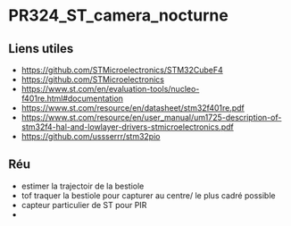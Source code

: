 # PR324_ST_camera_nocturne

## Liens utiles

- https://github.com/STMicroelectronics/STM32CubeF4
- https://github.com/STMicroelectronics
- https://www.st.com/en/evaluation-tools/nucleo-f401re.html#documentation
- https://www.st.com/resource/en/datasheet/stm32f401re.pdf
- https://www.st.com/resource/en/user_manual/um1725-description-of-stm32f4-hal-and-lowlayer-drivers-stmicroelectronics.pdf
- https://github.com/ussserrr/stm32pio

## Réu
- estimer la trajectoir de la bestiole
- tof traquer la bestiole pour capturer au centre/ le plus cadré possible
- capteur particulier de ST pour PIR
- 
